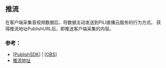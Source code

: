 ## 推流

在客户端采集音视频数据后，将数据主动发送到PILI直播云服务的行为方式。
获得推流地址PublishURL后，即推送客户端采集的内容。

### 参考：

* [[PublishSDK](docs-link)] | [[OBS](docs-link)]
* [推流地址](推流地址)
